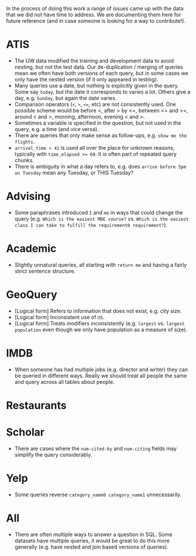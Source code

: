 In the process of doing this work a range of issues came up with the data that we did not have time to address.
We are documenting them here for future reference (and in case someone is looking for a way to contribute!).

# ATIS

- The UW data modified the training and development data to avoid nesting, but not the test data. Our de-duplication / merging of queries mean we often have both versions of each query, but in some cases we only have the nested version (if it only appeared in testing).
- Many queries use a date, but nothing is explicitly given in the query. Some say `today`, but the date it corresponds to varies a lot. Others give a day, e.g. `Sunday`, but again the date varies.
- Comparison operators (`<`, `>`, `<=`, etc) are not consistently used. One possible scheme would be before <, after > by <=, between <= and >=, around < and >, morning, afternoon, evening < and >.
- Sometimes a variable is specified in the question, but not used in the query, e.g. a time (and vice versa).
- There are queries that only make sense as follow-ups, e.g. `show me the flights`.
- `arrival_time < 41` is used all over the place for unknown reasons, typically with `time_elapsed >= 60`. It is often part of repeated query chunks.
- There is ambiguity in what a day refers to, e.g. does `arrive before 5pm on Tuesday` mean any Tuesday, or THIS Tuesday?

# Advising

- Some paraphrases introduced `I` and `me` in ways that could change the query (e.g. `Which is the easiest MDE course?` vs. `Which is the easiest class I can take to fulfill the requirement0 requirement?`).

# Academic

- Slightly unnatural queries, all starting with `return me` and having a fairly strict sentence structure.

# GeoQuery

- [Logical form] Refers to information that does not exist, e.g. city size.
- [Logical form] Inconsistent use of `US`.
- [Logical form] Treats modifiers inconsistently (e.g. `largest` vs. `largest population` even though we only have population as a measure of size).

# IMDB

- When someone has had multiple jobs (e.g. director and writer) they can be queried in different ways. Really we should treat all people the same and query across all tables about people.

# Restaurants

# Scholar

- There are cases where the `num-cited-by` and `num-citing` fields may simplify the query considerably.

# Yelp

- Some queries reverse `category_name0 category_name1` unnecessarily.

# All

- There are often multiple ways to answer a question in SQL. Some datasets have multiple queries, it would be great to do this more generally (e.g. have nested and join based versions of queries).
